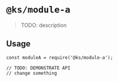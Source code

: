 # `@ks/module-a`

> TODO: description

## Usage

```
const moduleA = require('@ks/module-a');

// TODO: DEMONSTRATE API
// change something
```
